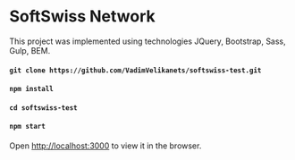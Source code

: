 #  SoftSwiss Network

This project was implemented using technologies JQuery, Bootstrap, Sass, Gulp, BEM.

#### `git clone https://github.com/VadimVelikanets/softswiss-test.git`

#### `npm install`

#### `cd softswiss-test`

#### `npm start`

Open [http://localhost:3000](http://localhost:3000) to view it in the browser.

